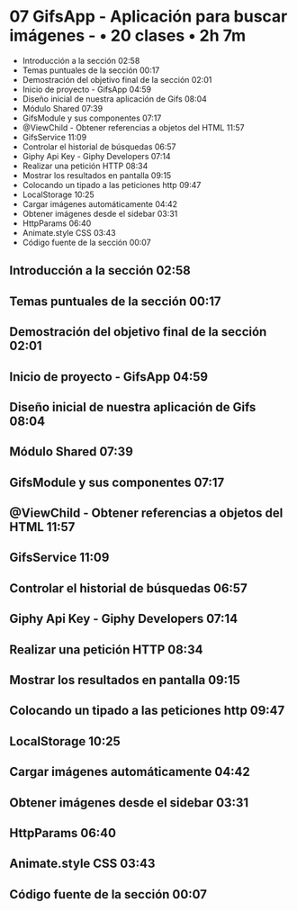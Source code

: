 # 07 GifsApp - Aplicación para buscar imágenes - • 20 clases • 2h 7m

* Introducción a la sección 02:58
* Temas puntuales de la sección 00:17
* Demostración del objetivo final de la sección 02:01
* Inicio de proyecto - GifsApp 04:59
* Diseño inicial de nuestra aplicación de Gifs 08:04
* Módulo Shared 07:39
* GifsModule y sus componentes 07:17
* @ViewChild - Obtener referencias a objetos del HTML 11:57
* GifsService 11:09
* Controlar el historial de búsquedas 06:57
* Giphy Api Key - Giphy Developers 07:14
* Realizar una petición HTTP 08:34
* Mostrar los resultados en pantalla 09:15
* Colocando un tipado a las peticiones http 09:47
* LocalStorage 10:25
* Cargar imágenes automáticamente 04:42
* Obtener imágenes desde el sidebar 03:31
* HttpParams 06:40
* Animate.style CSS 03:43
* Código fuente de la sección 00:07

## Introducción a la sección 02:58
## Temas puntuales de la sección 00:17
## Demostración del objetivo final de la sección 02:01
## Inicio de proyecto - GifsApp 04:59
## Diseño inicial de nuestra aplicación de Gifs 08:04
## Módulo Shared 07:39
## GifsModule y sus componentes 07:17
## @ViewChild - Obtener referencias a objetos del HTML 11:57
## GifsService 11:09
## Controlar el historial de búsquedas 06:57
## Giphy Api Key - Giphy Developers 07:14
## Realizar una petición HTTP 08:34
## Mostrar los resultados en pantalla 09:15
## Colocando un tipado a las peticiones http 09:47
## LocalStorage 10:25
## Cargar imágenes automáticamente 04:42
## Obtener imágenes desde el sidebar 03:31
## HttpParams 06:40
## Animate.style CSS 03:43
## Código fuente de la sección 00:07
